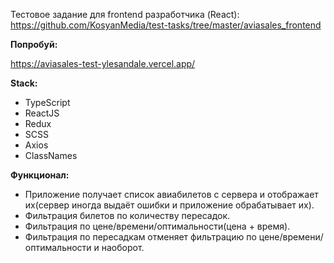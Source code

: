 Тестовое задание для frontend разработчика (React): https://github.com/KosyanMedia/test-tasks/tree/master/aviasales_frontend

**Попробуй:**

https://aviasales-test-ylesandale.vercel.app/

**Stack:**

- TypeScript
- ReactJS
- Redux
- SCSS
- Axios 
- ClassNames 

**Функционал:**

- Приложение получает список авиабилетов с сервера и отображает их(сервер иногда выдаёт ошибки и приложение обрабатывает их).
- Фильтрация билетов по количеству пересадок.
- Фильтрация по цене/времени/оптимальности(цена + время).
- Фильтрация по пересадкам отменяет фильтрацию по цене/времени/оптимальности и наоборот.
